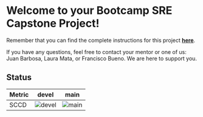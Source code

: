 # Welcome to your Bootcamp SRE Capstone Project!

Remember that you can find the complete instructions for this project **[here](https://classroom.google.com/w/MzgwNTc4MDgwMjAw/t/all)**.

If you have any questions, feel free to contact your mentor or one of us: Juan Barbosa, Laura Mata, or Francisco Bueno. We are here to support you.

## Status 
| Metric | devel                                                                                                                       | main                                                                                                          |
|--------|-----------------------------------------------------------------------------------------------------------------------------|---------------------------------------------------------------------------------------------------------------|
| SCCD   | ![ devel](https://github.com/manquintero/sre-bootcamp-capstone-project/actions/workflows/ci.yml/badge.svg?branch=devel) | ![ main](https://github.com/manquintero/sre-bootcamp-capstone-project/actions/workflows/ci.yml/badge.svg) |